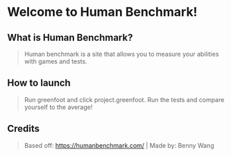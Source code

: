 # Welcome to Human Benchmark!

## What is Human Benchmark?
> Human benchmark is a site that allows you to measure your abilities with games and tests.

## How to launch
> Run greenfoot and click project.greenfoot. Run the tests and compare yourself to the average!

## Credits
> Based off: https://humanbenchmark.com/ | Made by: Benny Wang
